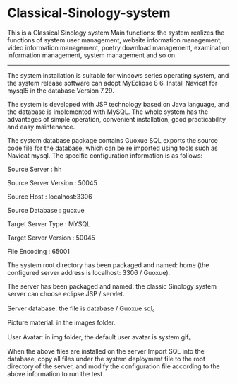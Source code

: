 # Classical-Sinology-system
This is a Classical Sinology system
Main functions: the system realizes the functions of system user management, website information management, video information management, poetry download management, examination information management, system management and so on.

***************************************************

The system installation is suitable for windows series operating system, and the system release software can adopt MyEclipse 8 6. Install Navicat for mysql5 in the database Version 7.29.

The system is developed with JSP technology based on Java language, and the database is implemented with MySQL. The whole system has the advantages of simple operation, convenient installation, good practicability and easy maintenance.



The system database package contains Guoxue SQL exports the source code file for the database, which can be re imported using tools such as Navicat mysql. The specific configuration information is as follows:

Source Server : hh

Source Server Version : 50045

Source Host : localhost:3306

Source Database : guoxue

Target Server Type : MYSQL

Target Server Version : 50045

File Encoding : 65001



The system root directory has been packaged and named: home (the configured server address is localhost: 3306 / Guoxue).



The server has been packaged and named: the classic Sinology system server can choose eclipse JSP / servlet.

Server database: the file is database / Guoxue sql。



Picture material: in the images folder.



User Avatar: in img folder, the default user avatar is system gif。



When the above files are installed on the server Import SQL into the database, copy all files under the system deployment file to the root directory of the server, and modify the configuration file according to the above information to run the test
